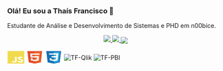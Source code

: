 ### Olá! Eu sou a Thaís Francisco 👋

Estudante de Análise e Desenvolvimento de Sistemas e PHD em n00bice. 


<div align="center">
  <a href="https://github.com/thaiscfrancisco">
  <img height="180em" src="https://github-readme-stats.vercel.app/api?username=thaiscfrancisco&show_icons=true&theme=bear&include_all_commits=true&count_private=true"/>
  <img height="180em" src="https://github-readme-stats.vercel.app/api/top-langs/?username=thaiscfrancisco&layout=compact&langs_count=7&theme=bear"/>
  <img  align="center" src=" https://github-readme-stats.vercel.app/api/pin/?username=thaiscfrancisco&repo=github-readme-stats"/> 
 </A>
</div>


<div style="display: inline_block"><br>
  <img align="center" alt="TF-Js" height="30" width="40" src="https://raw.githubusercontent.com/devicons/devicon/master/icons/javascript/javascript-plain.svg">
  <img align="center" alt="TF-HTML" height="30" width="40" src="https://raw.githubusercontent.com/devicons/devicon/master/icons/html5/html5-original.svg">
  <img align="center" alt="TF-CSS" height="30" width="40" src="https://raw.githubusercontent.com/devicons/devicon/master/icons/css3/css3-original.svg">
  <img align="center" alt="TF-Qlik" height="30" width="40" src="https://help.qlik.com/img/logos/Qlik-Help-2019.svg">
 <img align="center" alt="TF-PBI" height="30" width="40" src="https://upload.wikimedia.org/wikipedia/commons/c/cf/New_Power_BI_Logo.svg">
</div>

<!--
**thaiscfrancisco/thaiscfrancisco** is a ✨ _special_ ✨ repository because its `README.md` (this file) appears on your GitHub profile.

Here are some ideas to get you started:

- 🔭 I’m currently working on ...
- 🌱 I’m currently learning ...
- 👯 I’m looking to collaborate on ...
- 🤔 I’m looking for help with ...
- 💬 Ask me about ...
- 📫 How to reach me: ...
- 😄 Pronouns: ...
- ⚡ Fun fact: ...
-->
